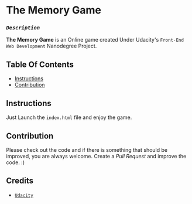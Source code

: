 # The Memory Game
### _`Description`_
**The Memory Game** is an Online game created Under Udacity's `Front-End Web Development`  Nanodegree Project.

## Table Of Contents
* [Instructions](#instructions)
* [Contribution](#contribution)

## Instructions
 Just Launch the `index.html` file and enjoy the game.
 
 ## Contribution
 Please check out the code and if there is something that should be improved, you are always welcome.
 Create a _Pull Request_ and improve the code. :)
 
 ## Credits
 * [`Udacity`](https://www.udacity.com/)

